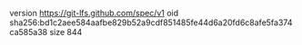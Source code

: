 version https://git-lfs.github.com/spec/v1
oid sha256:bd1c2aee584aafbe829b52a9cdf851485fe44d6a20fd6c8afe5fa374ca585a38
size 844
